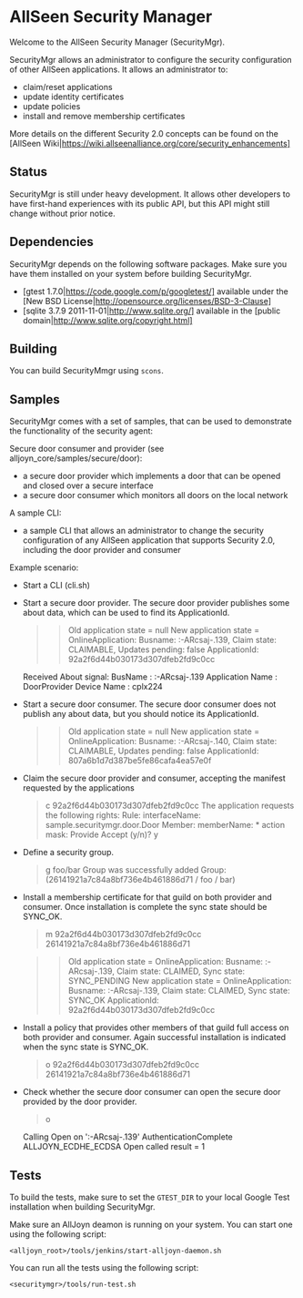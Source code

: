 AllSeen Security Manager
========================

Welcome to the AllSeen Security Manager (SecurityMgr).

SecurityMgr allows an administrator to configure the security configuration of
other AllSeen applications. It allows an administrator to:

* claim/reset applications
* update identity certificates
* update policies
* install and remove membership certificates

More details on the different Security 2.0 concepts can be found on the
[AllSeen Wiki|https://wiki.allseenalliance.org/core/security_enhancements]

Status
------

SecurityMgr is still under heavy development. It allows other developers to
have first-hand experiences with its public API, but this API might still
change without prior notice.

Dependencies
------------

SecurityMgr depends on the following software packages. Make sure you have them
installed on your system before building SecurityMgr.

* [gtest 1.7.0|https://code.google.com/p/googletest/] available under the [New
BSD License|http://opensource.org/licenses/BSD-3-Clause]
* [sqlite 3.7.9 2011-11-01|http://www.sqlite.org/] available in the [public
domain|http://www.sqlite.org/copyright.html]

Building
--------

You can build SecurityMmgr using `scons`.

Samples
-------

SecurityMgr comes with a set of samples, that can be used to demonstrate the
functionality of the security agent:

Secure door consumer and provider (see alljoyn_core/samples/secure/door):
* a secure door provider which implements a door that can be opened and closed over
  a secure interface
* a secure door consumer which monitors all doors on the local network

A sample CLI:
* a sample CLI that allows an administrator to change the security configuration
  of any AllSeen application that supports Security 2.0, including the door
  provider and consumer

Example scenario:

* Start a CLI (cli.sh)
* Start a secure door provider. The secure door provider publishes some
  about data, which can be used to find its ApplicationId.

    >> Old application state = null
    >> New application state = OnlineApplication: Busname: :-ARcsaj-.139, Claim state: CLAIMABLE, Updates pending: false
    >> ApplicationId: 92a2f6d44b030173d307dfeb2fd9c0cc

    Received About signal:
     BusName          : :-ARcsaj-.139
     Application Name : DoorProvider
     Device Name      : cplx224

* Start a secure door consumer. The secure door consumer does not publish
  any about data, but you should notice its ApplicationId.

    >> Old application state = null
    >> New application state = OnlineApplication: Busname: :-ARcsaj-.140, Claim state: CLAIMABLE, Updates pending: false
    >> ApplicationId: 807a6b1d7d387be5fe86cafa4ea57e0f

* Claim the secure door provider and consumer, accepting the manifest requested
  by the applications

    > c 92a2f6d44b030173d307dfeb2fd9c0cc
    The application requests the following rights:
    Rule:
      interfaceName: sample.securitymgr.door.Door
    Member:
      memberName: *
      action mask: Provide
    Accept (y/n)? y

* Define a security group.

    > g foo/bar
    Group was successfully added
    Group: (26141921a7c84a8bf736e4b461886d71 / foo / bar)

* Install a membership certificate for that guild on both provider and consumer.
  Once installation is complete the sync state should be SYNC_OK.

    > m 92a2f6d44b030173d307dfeb2fd9c0cc 26141921a7c84a8bf736e4b461886d71

    >> Old application state = OnlineApplication: Busname: :-ARcsaj-.139, Claim state: CLAIMED, Sync state: SYNC_PENDING
    >> New application state = OnlineApplication: Busname: :-ARcsaj-.139, Claim state: CLAIMED, Sync state: SYNC_OK
    >> ApplicationId: 92a2f6d44b030173d307dfeb2fd9c0cc

* Install a policy that provides other members of that guild full access on
  both provider and consumer. Again successful installation is indicated when
  the sync state is SYNC_OK.

    > o 92a2f6d44b030173d307dfeb2fd9c0cc 26141921a7c84a8bf736e4b461886d71

* Check whether the secure door consumer can open the secure door provided by the door provider.

    > o

    Calling Open on ':-ARcsaj-.139'
    AuthenticationComplete ALLJOYN_ECDHE_ECDSA
    Open called result = 1

Tests
-----

To build the tests, make sure to set the `GTEST_DIR` to your local Google Test
installation when building SecurityMgr.

Make sure an AllJoyn deamon is running on your system. You can start one using
the following script:

```
<alljoyn_root>/tools/jenkins/start-alljoyn-daemon.sh
```

You can run all the tests using the following script:

```
<securitymgr>/tools/run-test.sh
```
